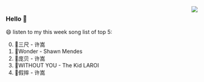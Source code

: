 <img align="right"  src="https://github-readme-stats.vercel.app/api/top-langs/?username=kvnZero" />

### Hello 👋

😄 listen to my this week song list of top 5:

0. 🌈三尺 - 许嵩
1. 🌈Wonder - Shawn Mendes
2. 🌈庞贝 - 许嵩
3. 🌈WITHOUT YOU - The Kid LAROI
4. 🌈假摔 - 许嵩

